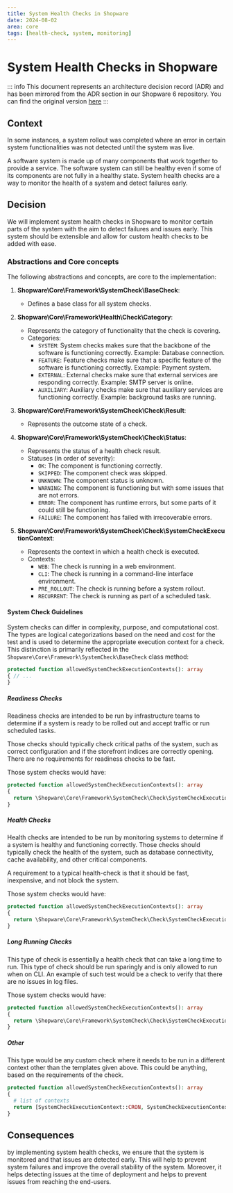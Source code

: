 ```yaml
---
title: System Health Checks in Shopware
date: 2024-08-02
area: core
tags: [health-check, system, monitoring]
---
```


# System Health Checks in Shopware

::: info
This document represents an architecture decision record (ADR) and has been mirrored from the ADR section in our Shopware 6 repository.
You can find the original version [here](https://github.com/shopware/shopware/blob/trunk/adr/2024-08-02-system-health-check.md)
:::

## Context

In some instances, a system rollout was completed where an error in certain system functionalities was not detected until the system was live.

A software system is made up of many components that work together to provide a service. The software system can still be healthy even if some of its components are not fully in a healthy state.  System health checks are a way to monitor the health of a system and detect failures early.

## Decision

We will implement system health checks in Shopware to monitor certain parts of the system with the aim to detect failures and issues early.
This system should be extensible and allow for custom health checks to be added with ease.

### Abstractions and Core concepts

The following abstractions and concepts, are core to the implementation:

1. **Shopware\Core\Framework\SystemCheck\BaseCheck**:
    - Defines a base class for all system checks.

2. **Shopware\Core\Framework\Health\Check\Category**:
    - Represents the category of functionality that the check is covering. 
    - Categories:
        - `SYSTEM`: System checks makes sure that the backbone of the software is functioning correctly. Example: Database connection.
        - `FEATURE`: Feature checks make sure that a specific feature of the software is functioning correctly. Example: Payment system.
        - `EXTERNAL`: External checks make sure that external services are responding correctly. Example: SMTP server is online.
        - `AUXILIARY`: Auxiliary checks make sure that auxiliary services are functioning correctly. Example: background tasks are running.

3. **Shopware\Core\Framework\SystemCheck\Check\Result**:
    - Represents the outcome state of a check.

4. **Shopware\Core\Framework\SystemCheck\Check\Status**:
    - Represents the status of a health check result.
    - Statuses (in order of severity):
      - `OK`: The component is functioning correctly.
      - `SKIPPED`: The component check was skipped.
      - `UNKNOWN`: The component status is unknown.
      - `WARNING`: The component is functioning but with some issues that are not errors.
      - `ERROR`: The component has runtime errors, but some parts of it could still be functioning.
      - `FAILURE`: The component has failed with irrecoverable errors.

5. **Shopware\Core\Framework\SystemCheck\Check\SystemCheckExecutionContext**:
    - Represents the context in which a health check is executed.
    - Contexts:
        - `WEB`: The check is running in a web environment.
        - `CLI`: The check is running in a command-line interface environment.
        - `PRE_ROLLOUT`: The check is running before a system rollout.
        - `RECURRENT`: The check is running as part of a scheduled task.

#### System Check Guidelines

System checks can differ in complexity, purpose, and computational cost. The types are logical categorizations based on the need and cost for the test and is used to determine the appropriate execution context for a check.
This distinction is primarily reflected in the `Shopware\Core\Framework\SystemCheck\BaseCheck` class method:

```php
protected function allowedSystemCheckExecutionContexts(): array
{ // ...
}
```

##### Readiness Checks

Readiness checks are intended to be run by infrastructure teams to determine if a system is ready to be rolled out and accept traffic or run scheduled tasks.

Those checks should typically check critical paths of the system, such as correct configuration and if the storefront indices are correctly opening.  There are no requirements for readiness checks to be fast.

Those system checks would have:

```php
protected function allowedSystemCheckExecutionContexts(): array
{
  return \Shopware\Core\Framework\SystemCheck\Check\SystemCheckExecutionContext::readiness();
}
```

##### Health Checks

Health checks are intended to be run by monitoring systems to determine if a system is healthy and functioning correctly. Those checks should typically check the health of the system, such as database connectivity, cache availability, and other critical components.

A requirement to a typical health-check is that it should be fast, inexpensive, and not block the system.

Those system checks would have:

```php
protected function allowedSystemCheckExecutionContexts(): array
{
  return \Shopware\Core\Framework\SystemCheck\Check\SystemCheckExecutionContext::cases();
}
```

##### Long Running Checks

This type of check is essentially a health check that can take a long time to run. This type of check should be run sparingly and is only allowed to run when on CLI.
An example of such test would be a check to verify that there are no issues in log files.

Those system checks would have:

```php
protected function allowedSystemCheckExecutionContexts(): array
{
  return \Shopware\Core\Framework\SystemCheck\Check\SystemCheckExecutionContext::longRunning();
}
```

##### Other

This type would be any custom check where it needs to be run in a different context other than the templates given above. This could be anything, based on the requirements of the check.

```php
protected function allowedSystemCheckExecutionContexts(): array
{
  # list of contexts
  return [SystemCheckExecutionContext::CRON, SystemCheckExecutionContext::WEB];
}
```

## Consequences

by implementing system health checks, we ensure that the system is monitored and that issues are detected early. This will help to prevent system failures and improve the overall stability of the system.
Moreover, it helps detecting issues at the time of deployment and helps to prevent issues from reaching the end-users.
